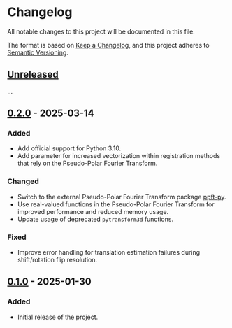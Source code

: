 # Changelog

All notable changes to this project will be documented in this file.

The format is based on [Keep a Changelog](https://keepachangelog.com/en/1.1.0/),
and this project adheres to [Semantic Versioning](https://semver.org/spec/v2.0.0.html).

## [Unreleased]

...

## [0.2.0] - 2025-03-14

### Added

- Add official support for Python 3.10.
- Add parameter for increased vectorization within registration methods that
  rely on the Pseudo-Polar Fourier Transform.

### Changed

- Switch to the external Pseudo-Polar Fourier Transform package
  [ppft-py](https://github.com/jnk22/ppft-py).
- Use real-valued functions in the Pseudo-Polar Fourier Transform for improved
  performance and reduced memory usage.
- Update usage of deprecated `pytransform3d` functions.

### Fixed

- Improve error handling for translation estimation failures during
  shift/rotation flip resolution.

## [0.1.0] - 2025-01-30

### Added

- Initial release of the project.

[Unreleased]: https://github.com/jnk22/ndimreg/compare/v0.2.0...HEAD
[0.2.0]: https://github.com/jnk22/ndimreg/compare/v0.1.0...v0.2.0
[0.1.0]: https://github.com/jnk22/ndimreg/releases/tag/v0.1.0

